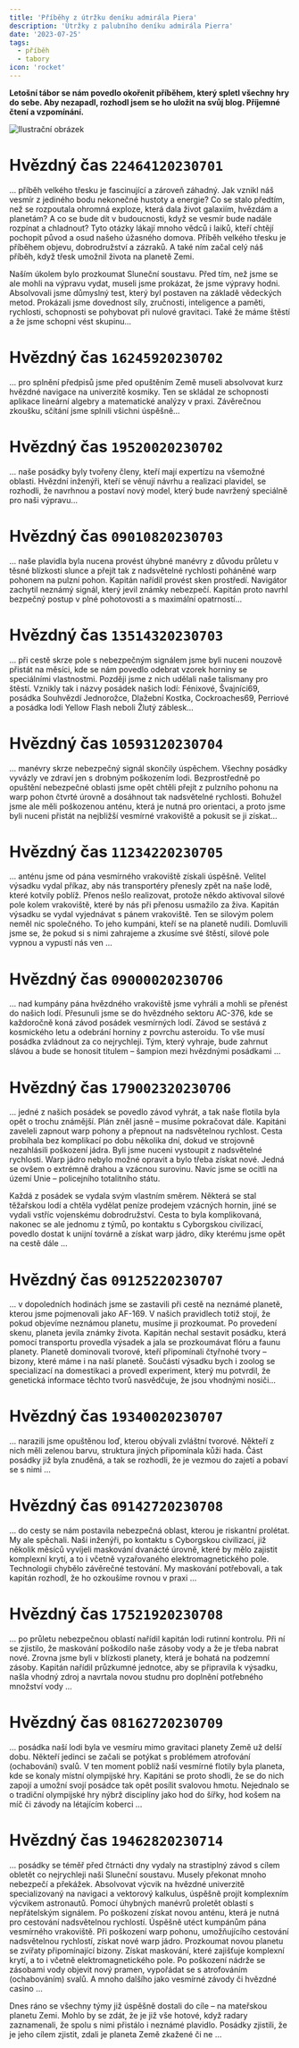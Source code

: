 ```yaml
---
title: 'Příběhy z útržku deníku admirála Piera'
description: 'Útržky z palubního deníku admirála Pierra'
date: '2023-07-25'
tags:
  - příběh
  - tabory
icon: 'rocket'
---
```


**Letošní tábor se nám povedlo okořenit příběhem, který spletl všechny hry do sebe. Aby nezapadl, rozhodl jsem se ho uložit na svůj blog. Příjemné čtení a vzpomínání.**

![Ilustrační obrázek](/posts/images/pribehy-z-utrzku-deniku-admirala-piera.jpeg)

# Hvězdný čas `22464120230701`

… příběh velkého třesku je fascinující a zároveň záhadný. Jak vznikl náš vesmír z jediného bodu nekonečné hustoty a energie? Co se stalo předtím, než se rozpoutala ohromná exploze, která dala život galaxiím, hvězdám a planetám? A co se bude dít v budoucnosti, když se vesmír bude nadále rozpínat a chladnout? Tyto otázky lákají mnoho vědců i laiků, kteří chtějí pochopit původ a osud našeho úžasného domova. Příběh velkého třesku je příběhem objevu, dobrodružství a zázraků. A také ním začal celý náš příběh, když třesk umožnil života na planetě Zemi.

Naším úkolem bylo prozkoumat Sluneční soustavu. Před tím, než jsme se ale mohli na výpravu vydat, museli jsme prokázat, že jsme výpravy hodni. Absolvovali jsme důmyslný test, který byl postaven na základě vědeckých metod. Prokázali jsme dovednost síly, zručnosti, inteligence a paměti, rychlosti, schopnosti se pohybovat při nulové gravitaci. Také že máme štěstí a že jsme schopni vést skupinu…

# Hvězdný čas `16245920230702`

… pro splnění předpisů jsme před opuštěním Země museli absolvovat kurz hvězdné navigace na univerzitě kosmiky. Ten se skládal ze schopnosti aplikace lineární algebry a matematické analýzy v praxi. Závěrečnou zkoušku, sčítání jsme splnili všichni úspěšně…

# Hvězdný čas `19520020230702`

… naše posádky byly tvořeny členy, kteří mají expertízu na všemožné oblasti. Hvězdní inženýři, kteří se věnují návrhu a realizaci plavidel, se rozhodli, že navrhnou a postaví nový model, který bude navržený speciálně pro naši výpravu…

# Hvězdný čas `09010820230703`

… naše plavidla byla nucena provést úhybné manévry z důvodu průletu v těsné blízkosti slunce a přejít tak z nadsvětelné rychlosti poháněné warp pohonem na pulzní pohon. Kapitán nařídil provést sken prostředí. Navigátor zachytil neznámý signál, který jevil známky nebezpečí. Kapitán proto navrhl bezpečný postup v plné pohotovosti a s maximální opatrností…

# Hvězdný čas `13514320230703`

… při cestě skrze pole s nebezpečným signálem jsme byli nuceni nouzově přistát na měsíci, kde se nám povedlo odebrat vzorek horniny se speciálními vlastnostmi. Později jsme z nich udělali naše talismany pro štěstí. Vznikly tak i názvy posádek našich lodí: Fénixové, Švajníci69, posádka Souhvězdí Jednorožce, Dlažební Kostka, Cockroaches69, Perriové a posádka lodi Yellow Flash neboli Žlutý záblesk…

# Hvězdný čas `10593120230704`

… manévry skrze nebezpečný signál skončily úspěchem. Všechny posádky vyvázly ve zdraví jen s drobným poškozením lodi. Bezprostředně po opuštění nebezpečné oblasti jsme opět chtěli přejít z pulzního pohonu na warp pohon čtvrté úrovně a dosáhnout tak nadsvětelné rychlosti. Bohužel jsme ale měli poškozenou anténu, která je nutná pro orientaci, a proto jsme byli nuceni přistát na nejbližší vesmírné vrakoviště a pokusit se ji získat…

# Hvězdný čas `11234220230705`

… anténu jsme od pána vesmírného vrakoviště získali úspěšně. Velitel výsadku vydal příkaz, aby nás transportéry přenesly zpět na naše lodě, které kotvily poblíž. Přenos nešlo realizovat, protože někdo aktivoval silové pole kolem vrakoviště, které by nás při přenosu usmažilo za živa. Kapitán výsadku se vydal vyjednávat s pánem vrakoviště. Ten se silovým polem neměl nic společného. To jeho kumpáni, kteří se na planetě nudili. Domluvili jsme se, že pokud si s nimi zahrajeme a zkusíme své štěstí, silové pole vypnou a vypustí nás ven …

# Hvězdný čas `09000020230706`

… nad kumpány pána hvězdného vrakoviště jsme vyhráli a mohli se přenést do našich lodí. Přesunuli jsme se do hvězdného sektoru AC-376, kde se každoročně koná závod posádek vesmírných lodí. Závod se sestává z kosmického letu a odebrání horniny z povrchu asteroidu. To vše musí posádka zvládnout za co nejrychleji. Tým, který vyhraje, bude zahrnut slávou a bude se honosit titulem – šampion mezi hvězdnými posádkami …

# Hvězdný čas `179002320230706`

… jedné z našich posádek se povedlo závod vyhrát, a tak naše flotila byla opět o trochu známější. Plán zněl jasně – musíme pokračovat dále. Kapitáni zaveleli zapnout warp pohony a přepnout na nadsvětelnou rychlost. Cesta probíhala bez komplikací po dobu několika dní, dokud ve strojovně nezahlásili poškození jádra. Byli jsme nuceni vystoupit z nadsvětelné rychlosti. Warp jádro nebylo možné opravit a bylo třeba získat nové. Jedná se ovšem o extrémně drahou a vzácnou surovinu. Navíc jsme se ocitli na území Unie – policejního totalitního státu.

Každá z posádek se vydala svým vlastním směrem. Některá se stal těžařskou lodí a chtěla vydělat peníze prodejem vzácných hornin, jiné se vydali vstříc vojenskému dobrodružství. Cesta to byla komplikovaná, nakonec se ale jednomu z týmů, po kontaktu s Cyborgskou civilizací, povedlo dostat k unijní továrně a získat warp jádro, díky kterému jsme opět na cestě dále …

# Hvězdný čas `09125220230707`

… v dopoledních hodinách jsme se zastavili při cestě na neznámé planetě, kterou jsme pojmenovali jako AF-169. V našich pravidlech totiž stojí, že pokud objevíme neznámou planetu, musíme ji prozkoumat. Po provedení skenu, planeta jevila známky života. Kapitán nechal sestavit posádku, která pomocí transportu provedla výsadek a jala se prozkoumávat flóru a faunu planety. Planetě dominovali tvorové, kteří připomínali čtyřnohé tvory – bizony, které máme i na naší planetě. Součástí výsadku bych i zoolog se specializací na domestikaci a provedl experiment, který mu potvrdil, že genetická informace těchto tvorů nasvědčuje, že jsou vhodnými nosiči…

# Hvězdný čas `19340020230707`

… narazili jsme opuštěnou loď, kterou obývali zvláštní tvorové. Někteří z nich měli zelenou barvu, struktura jiných připomínala kůži hada. Část posádky již byla znuděná, a tak se rozhodli, že je vezmou do zajetí a pobaví se s nimi …

# Hvězdný čas `09142720230708`

… do cesty se nám postavila nebezpečná oblast, kterou je riskantní prolétat. My ale spěchali. Naši inženýři, po kontaktu s Cyborgskou civilizací, již několik měsíců vyvíjeli maskování dvanácté úrovně, které by mělo zajistit komplexní krytí, a to i včetně vyzařovaného elektromagnetického pole. Technologii chybělo závěrečné testování. My maskování potřebovali, a tak kapitán rozhodl, že ho ozkoušíme rovnou v praxi …

# Hvězdný čas `17521920230708`

… po průletu nebezpečnou oblastí nařídil kapitán lodi rutinní kontrolu. Při ní se zjistilo, že maskování poškodilo naše zásoby vody a že je třeba nabrat nové. Zrovna jsme byli v blízkosti planety, která je bohatá na podzemní zásoby. Kapitán nařídil průzkumné jednotce, aby se připravila k výsadku, našla vhodný zdroj a navrtala novou studnu pro doplnění potřebného množství vody …

# Hvězdný čas `08162720230709`

… posádka naší lodi byla ve vesmíru mimo gravitaci planety Země už delší dobu. Někteří jedinci se začali se potýkat s problémem atrofování (ochabování) svalů. V ten moment poblíž naší vesmírné flotily byla planeta, kde se konaly místní olympijské hry. Kapitáni se proto shodli, že se do nich zapojí a umožní svojí posádce tak opět posílit svalovou hmotu. Nejednalo se o tradiční olympijské hry nýbrž disciplíny jako hod do šířky, hod košem na míč či závody na létajícím koberci …

# Hvězdný čas `19462820230714`

… posádky se téměř před čtrnácti dny vydaly na strastiplný závod s cílem obletět co nejrychleji naši Sluneční soustavu. Musely překonat mnoho nebezpečí a překážek. Absolvovat výcvik na hvězdné univerzitě specializovaný na navigaci a vektorový kalkulus, úspěšně projít komplexním výcvikem astronautů. Pomocí úhybných manévrů proletět oblastí s nepřátelským signálem. Po poškození získat novou anténu, která je nutná pro cestování nadsvětelnou rychlostí. Úspěšně utéct kumpánům pána vesmírného vrakoviště. Při poškození warp pohonu, umožňujícího cestování nadsvětelnou rychlostí, získat nové warp jádro. Prozkoumat novou planetu se zvířaty připomínající bizony. Získat maskování, které zajišťuje komplexní krytí, a to i včetně elektromagnetického pole. Po poškození nádrže se zásobami vody objevit nový pramen, vypořádat se s atrofováním (ochabováním) svalů. A mnoho dalšího jako vesmírné závody či hvězdné casino …

Dnes ráno se všechny týmy již úspěšně dostali do cíle – na mateřskou planetu Zemi. Mohlo by se zdát, že je již vše hotové, když radary zaznamenali, že spolu s nimi přistálo i neznámé plavidlo. Posádky zjistili, že je jeho cílem zjistit, zdali je planeta Země zkažené či ne …